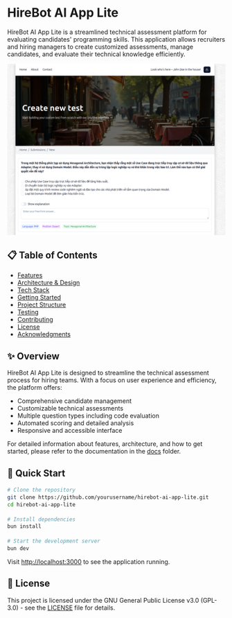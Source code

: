 # HireBot AI App Lite

HireBot AI App Lite is a streamlined technical assessment platform for evaluating candidates' programming skills. This application allows recruiters and hiring managers to create customized assessments, manage candidates, and evaluate their technical knowledge efficiently.

<div align="center">
  <img src="./assets/screenshot.png" alt="HireBot AI App Lite Screenshot" width="800"/>
</div>

## 📋 Table of Contents

- [Features](./docs/features.md)
- [Architecture & Design](./docs/architecture.md)
- [Tech Stack](./docs/tech-stack.md)
- [Getting Started](./docs/getting-started.md)
- [Project Structure](./docs/project-structure.md)
- [Testing](./docs/testing.md)
- [Contributing](./docs/contributing.md)
- [License](./docs/license.md)
- [Acknowledgments](./docs/acknowledgments.md)

## ✨ Overview

HireBot AI App Lite is designed to streamline the technical assessment process for hiring teams. With a focus on user experience and efficiency, the platform offers:

- Comprehensive candidate management
- Customizable technical assessments
- Multiple question types including code evaluation
- Automated scoring and detailed analysis
- Responsive and accessible interface

For detailed information about features, architecture, and how to get started, please refer to the documentation in the [docs](./docs) folder.

## 🚀 Quick Start

```bash
# Clone the repository
git clone https://github.com/yourusername/hirebot-ai-app-lite.git
cd hirebot-ai-app-lite

# Install dependencies
bun install

# Start the development server
bun dev
```

Visit [http://localhost:3000](http://localhost:3000) to see the application running.

## 📄 License

This project is licensed under the GNU General Public License v3.0 (GPL-3.0) - see the [LICENSE](LICENSE) file for details.